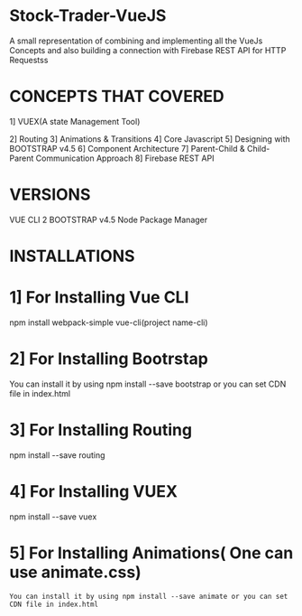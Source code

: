 # Stock-Trader-VueJS
A small representation of combining and  implementing all the VueJs Concepts and also building a connection with Firebase REST API for HTTP Requestss

# CONCEPTS THAT COVERED
1] VUEX(A state Management Tool)

2] Routing 
3] Animations & Transitions
4] Core Javascript
5] Designing with BOOTSTRAP v4.5
6] Component Architecture
7] Parent-Child & Child-Parent Communication Approach
8] Firebase REST API 

# VERSIONS 
VUE CLI 2
BOOTSTRAP v4.5
Node Package Manager

# INSTALLATIONS 

# 1] For Installing Vue CLI 
 npm install webpack-simple vue-cli(project name-cli)
 
 # 2] For Installing Bootrstap 
 You can install it by using npm install --save bootstrap or you can set CDN file in index.html
 
 # 3] For Installing Routing 
  npm install --save routing 
  
 # 4] For Installing VUEX
  npm install --save vuex
  
 # 5] For Installing Animations( One can use animate.css)
    You can install it by using npm install --save animate or you can set CDN file in index.html
 
 
    
    

